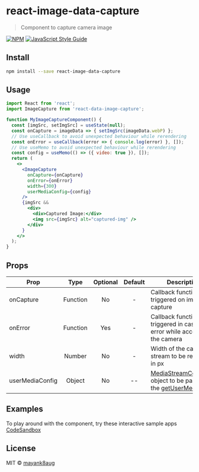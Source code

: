 # react-image-data-capture

> Component to capture camera image

[![NPM](https://img.shields.io/npm/v/react-image-data-capture.svg)](https://www.npmjs.com/package/react-image-data-capture) [![JavaScript Style Guide](https://img.shields.io/badge/code_style-standard-brightgreen.svg)](https://standardjs.com)

## Install

```bash
npm install --save react-image-data-capture
```

## Usage

```jsx
import React from 'react';
import ImageCapture from 'react-data-image-capture';

function MyImageCaptureComponent() {
  const [imgSrc, setImgSrc] = useState(null);
  const onCapture = imageData => { setImgSrc(imageData.webP) };
  // Use useCallback to avoid unexpected behaviour while rerendering
  const onError = useCallback(error => { console.log(error) }, []);
  // Use useMemo to avoid unexpected behaviour while rerendering
  const config = useMemo(() => ({ video: true }), []);
  return (
    <>
      <ImageCapture
        onCapture={onCapture}
        onError={onError}
        width={300}
        userMediaConfig={config}
      />
      {imgSrc &&
        <div>
          <div>Captured Image:</div>
          <img src={imgSrc} alt="captured-img" />
        </div>
      }
    </>
  );
}
```

## Props

| Prop | Type | Optional | Default | Description |
| --- | :---: | :---: | :---: | --- |
| onCapture | Function | No | - | Callback function to be triggered on image capture |
| onError | Function | Yes | - | Callback function to be triggered in case of error while accessing the camera | |
| width | Number | No | - | Width of the camera stream to be rendered in px |
| userMediaConfig | Object | No | -- | [MediaStreamContraints](https://developer.mozilla.org/en-US/docs/Web/API/MediaStreamConstraints) object to be passed to the [getUserMedia](https://developer.mozilla.org/en-US/docs/Web/API/MediaDevices/getUserMedia) |


## Examples

To play around with the component, try these interactive sample apps
[CodeSandbox](https://codesandbox.io/s/react-image-data-capture-5cc5z)


## License

MIT © [mayank8aug](https://github.com/mayank8aug)
